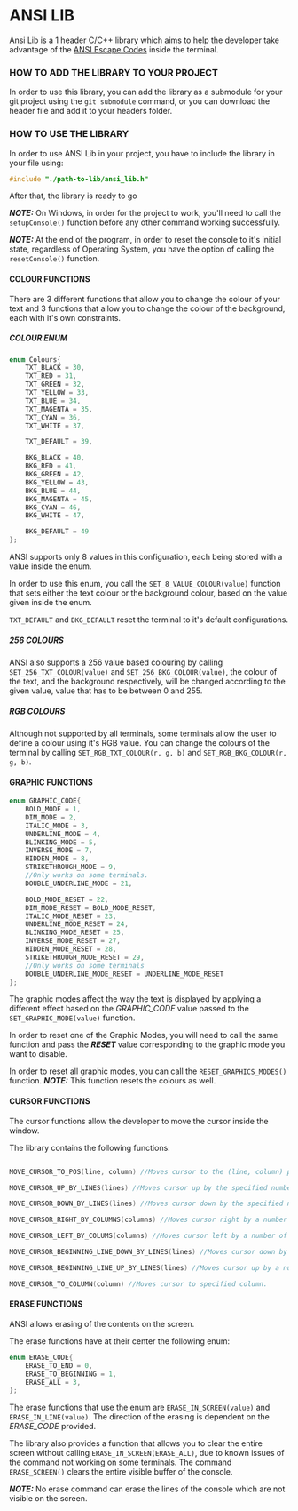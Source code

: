 ANSI LIB
=========

Ansi Lib is a 1 header C/C++ library which aims to help the developer take advantage of the [ANSI Escape Codes](https://en.wikipedia.org/wiki/ANSI_escape_code) inside the terminal.

### HOW TO ADD THE LIBRARY TO YOUR PROJECT

In order to use this library, you can add the library as a submodule for your git project using the `git submodule` command, or you can download the header file and add it to your headers folder.

### HOW TO USE THE LIBRARY

In order to use ANSI Lib in your project, you have to include the library in your file using: 
```c 
#include "./path-to-lib/ansi_lib.h" 
```
After that, the library is ready to go

***NOTE:*** On Windows, in order for the project to work, you'll need to call the `setupConsole()` function before any other command working successfully.

***NOTE:*** At the end of the program, in order to reset the console to it's initial state, regardless of Operating System, you have the option of calling the `resetConsole()` function.

#### **COLOUR FUNCTIONS**

There are 3 different functions that allow you to change the colour of your text and 3 functions that allow you to change the colour of the background, each with it's own constraints.

##### **COLOUR ENUM**

```cpp
enum Colours{
    TXT_BLACK = 30,
    TXT_RED = 31,
    TXT_GREEN = 32,
    TXT_YELLOW = 33,
    TXT_BLUE = 34,
    TXT_MAGENTA = 35,
    TXT_CYAN = 36,
    TXT_WHITE = 37,

    TXT_DEFAULT = 39,

    BKG_BLACK = 40,
    BKG_RED = 41,
    BKG_GREEN = 42,
    BKG_YELLOW = 43,
    BKG_BLUE = 44,
    BKG_MAGENTA = 45,
    BKG_CYAN = 46,
    BKG_WHITE = 47,

    BKG_DEFAULT = 49
}; 
```

ANSI supports only 8 values in this configuration, each being stored with a value inside the enum.

In order to use this enum, you call the `SET_8_VALUE_COLOUR(value)` function that sets either the text colour or the background colour, based on the value given inside the enum.

`TXT_DEFAULT` and `BKG_DEFAULT` reset the terminal to it's default configurations.

##### **256 COLOURS**

ANSI also supports a 256 value based colouring by calling `SET_256_TXT_COLOUR(value)` and `SET_256_BKG_COLOUR(value)`, the colour of the text, and the background respectively, will be changed according to the given value, value that has to be between 0 and 255.

##### **RGB COLOURS**

Although not supported by all terminals, some terminals allow the user to define a colour using it's RGB value. You can change the colours of the terminal by calling `SET_RGB_TXT_COLOUR(r, g, b)` and `SET_RGB_BKG_COLOUR(r, g, b)`.

#### **GRAPHIC FUNCTIONS**

```cpp
enum GRAPHIC_CODE{
    BOLD_MODE = 1,
    DIM_MODE = 2,
    ITALIC_MODE = 3,
    UNDERLINE_MODE = 4,
    BLINKING_MODE = 5,
    INVERSE_MODE = 7,
    HIDDEN_MODE = 8,
    STRIKETHROUGH_MODE = 9,
    //Only works on some terminals.
    DOUBLE_UNDERLINE_MODE = 21,

    BOLD_MODE_RESET = 22,
    DIM_MODE_RESET = BOLD_MODE_RESET,
    ITALIC_MODE_RESET = 23,
    UNDERLINE_MODE_RESET = 24,
    BLINKING_MODE_RESET = 25,
    INVERSE_MODE_RESET = 27,
    HIDDEN_MODE_RESET = 28,
    STRIKETHROUGH_MODE_RESET = 29,
    //Only works on some terminals
    DOUBLE_UNDERLINE_MODE_RESET = UNDERLINE_MODE_RESET
};
```

The graphic modes affect the way the text is displayed by applying a different effect based on the *GRAPHIC_CODE* value passed to the `SET_GRAPHIC_MODE(value)` function. 

In order to reset one of the Graphic Modes, you will need to call the same function and pass the ***RESET*** value corresponding to the graphic mode you want to disable.

In order to reset all graphic modes, you can call the `RESET_GRAPHICS_MODES()` function.
***NOTE:*** This function resets the colours as well.

#### **CURSOR FUNCTIONS**

The cursor functions allow the developer to move the cursor inside the window.

The library contains the following functions:

```cpp

MOVE_CURSOR_TO_POS(line, column) //Moves cursor to the (line, column) position.

MOVE_CURSOR_UP_BY_LINES(lines) //Moves cursor up by the specified number of lines.

MOVE_CURSOR_DOWN_BY_LINES(lines) //Moves cursor down by the specified number of lines.

MOVE_CURSOR_RIGHT_BY_COLUMNS(columns) //Moves cursor right by a number of columns.

MOVE_CURSOR_LEFT_BY_COLUMS(columns) //Moves cursor left by a number of columns. 

MOVE_CURSOR_BEGINNING_LINE_DOWN_BY_LINES(lines) //Moves cursor down by a number of lines, at the beginning of the line.

MOVE_CURSOR_BEGINNING_LINE_UP_BY_LINES(lines) //Moves cursor up by a number of lines, at the beginning of the line.

MOVE_CURSOR_TO_COLUMN(column) //Moves cursor to specified column.
```

#### **ERASE FUNCTIONS**

ANSI allows erasing of the contents on the screen.

The erase functions have at their center the following enum:

```cpp
enum ERASE_CODE{
    ERASE_TO_END = 0,
    ERASE_TO_BEGINNING = 1,
    ERASE_ALL = 3,
};
```

The erase functions that use the enum are `ERASE_IN_SCREEN(value)` and `ERASE_IN_LINE(value)`.
The direction of the erasing is dependent on the *ERASE_CODE* provided.

The library also provides a function that allows you to clear the entire screen without calling `ERASE_IN_SCREEN(ERASE_ALL)`, due to known issues of the command not working on some terminals. The command `ERASE_SCREEN()` clears the entire visible buffer of the console. 

***NOTE:*** No erase command can erase the lines of the console which are not visible on the screen.
